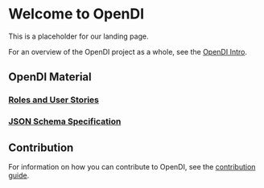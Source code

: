 # Welcome to OpenDI

This is a placeholder for our landing page.

For an overview of the OpenDI project as a whole, see the [OpenDI Intro](./OpenDI%20Intro%20Material.md).

## OpenDI Material

### [Roles and User Stories](https://iamkeldev.github.io/draft-opendi-roles-user-stories)

### [JSON Schema Specification](https://iamkeldev.github.io/draft-opendi-json-schema)

## Contribution

For information on how you can contribute to OpenDI, see the [contribution guide](./How%20To%20Contribute.md).